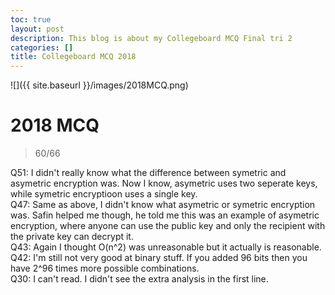 ```yaml
---
toc: true
layout: post
description: This blog is about my Collegeboard MCQ Final tri 2
categories: []
title: Collegeboard MCQ 2018
---
```


![]({{ site.baseurl }}/images/2018MCQ.png)

# 2018 MCQ 
> 60/66 <br>

Q51: I didn't really know what the difference between symetric and asymetric encryption was. Now I know, asymetric uses two seperate keys, while symetric encryptioon uses a single key. <br>
Q47: Same as above, I didn't know what asymetric or symetric encryption was. Safin helped me though, he told me this was an example of asymetric encryption, where anyone can use the public key and only the recipient with the private key can decrypt it. <br>
Q43: Again I thought O(n^2) was unreasonable but it actually is reasonable. <br>
Q42: I'm still not very good at binary stuff. If you added 96 bits then you have 2^96 times more possible combinations. <br>
Q30: I can't read. I didn't see the extra analysis in the first line. <br>